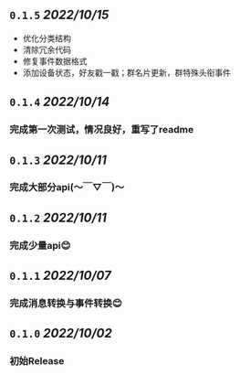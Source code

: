 ## `0.1.5`  *2022/10/15*
* 优化分类结构
* 清除冗余代码
* 修复事件数据格式
* 添加设备状态，好友戳一戳；群名片更新，群特殊头衔事件

## `0.1.4`  *2022/10/14*
### 完成第一次测试，情况良好，重写了readme

## `0.1.3`  *2022/10/11*
### 完成大部分api(～￣▽￣)～

## `0.1.2`  *2022/10/11*
### 完成少量api😊

## `0.1.1`  *2022/10/07*
### 完成消息转换与事件转换😊

## `0.1.0`  *2022/10/02*
### 初始Release


